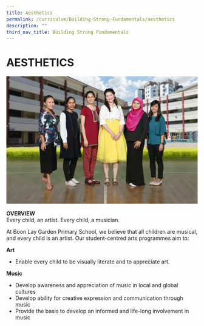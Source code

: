 ```yaml
---
title: Aesthetics
permalink: /curriculum/Building-Strong-Fundamentals/aesthetics
description: ""
third_nav_title: Building Strong Fundamentals
---
```

# AESTHETICS

![](/images/Art%20n%20Music%20Formal.jpg)

**OVERVIEW**<br>
Every child, an artist. Every child, a musician.

At Boon Lay Garden Primary School, we believe that all children are musical, and every child is an artist. Our student-centred arts programmes aim to:

**Art**
*	Enable every child to be visually literate and to appreciate art.

**Music**
*	Develop awareness and appreciation of music in local and global cultures
*	Develop ability for creative expression and communication through music
*	Provide the basis to develop an informed and life-long involvement in music
